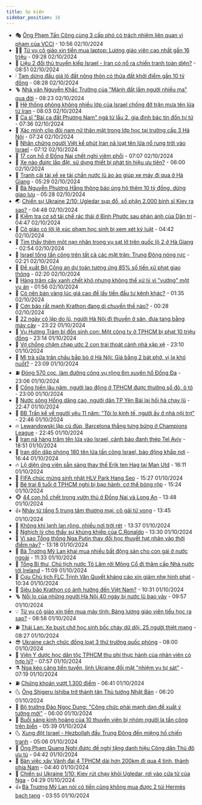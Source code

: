 ```yaml
---
title: Sự kiện
sidebar_position: 16
---
```


<!-- dantri-su-kien:START -->
- 🎭 [Ông Phạm Tấn Công cùng 3 cấp phó có trách nhiệm liên quan vi phạm của VCCI](https://dantri.com.vn/xa-hoi/ong-pham-tan-cong-cung-3-cap-pho-co-trach-nhiem-lien-quan-vi-pham-cua-vcci-20241002165424855.htm) - 10:56 02/10/2024
- 👨‍🏫 [Từ vụ cô giáo xin tiền mua laptop: Lương giáo viên cao nhất gần 16 triệu](https://dantri.com.vn/lao-dong-viec-lam/tu-vu-co-giao-xin-tien-mua-laptop-luong-giao-vien-cao-nhat-gan-16-trieu-20241002161048739.htm) - 09:28 02/10/2024
- 🌮 [Liệu 2 đối thủ truyền kiếp Israel - Iran có nổ ra chiến tranh toàn diện?](https://dantri.com.vn/the-gioi/lieu-2-doi-thu-truyen-kiep-israel-iran-co-no-ra-chien-tranh-toan-dien-20241002153104162.htm) - 08:51 02/10/2024
- 🕯 [Tạm dừng đấu giá lô đất nông thôn có thửa đất khởi điểm gần 10 tỷ đồng](https://dantri.com.vn/bat-dong-san/tam-dung-dau-gia-lo-dat-nong-thon-co-thua-dat-khoi-diem-gan-10-ty-dong-20241002113408853.htm) - 08:28 02/10/2024
- 🪜 [Nhà văn Nguyễn Khắc Trường của &quot;Mảnh đất lắm người nhiều ma&quot; qua đời](https://dantri.com.vn/giai-tri/nha-van-nguyen-khac-truong-cua-manh-dat-lam-nguoi-nhieu-ma-qua-doi-20241002143120101.htm) - 08:23 02/10/2024
- 🐘 [Hệ thống phòng không nhiều lớp của Israel chống đỡ trận mưa tên lửa từ Iran](https://dantri.com.vn/the-gioi/he-thong-phong-khong-nhieu-lop-cua-israel-chong-do-tran-mua-ten-lua-tu-iran-20241002141350018.htm) - 08:03 02/10/2024
- 🤔 [Ca sĩ &quot;Bài ca đất Phương Nam&quot; ngã từ lầu 2, gia đình bác tin đồn tự tử](https://dantri.com.vn/giai-tri/ca-si-bai-ca-dat-phuong-nam-nga-tu-lau-2-gia-dinh-bac-tin-don-tu-tu-20241002142814662.htm) - 07:36 02/10/2024
- 🧠 [Xác minh clip đôi nam nữ thân mật trong lớp học tại trường cấp 3 Hà Nội](https://dantri.com.vn/xa-hoi/xac-minh-clip-doi-nam-nu-than-mat-trong-lop-hoc-tai-truong-cap-3-ha-noi-20241002141932376.htm) - 07:24 02/10/2024
- 📝 [Nhân chứng người Việt kể phút Iran nã loạt tên lửa nổ rung trời vào Israel](https://dantri.com.vn/doi-song/nhan-chung-nguoi-viet-ke-phut-iran-na-loat-ten-lua-no-rung-troi-vao-israel-20241002133314441.htm) - 07:12 02/10/2024
- 🦏 [17 con hổ ở Đồng Nai chết nghi viêm phổi](https://dantri.com.vn/xa-hoi/17-con-ho-o-dong-nai-chet-nghi-viem-phoi-20241002134032487.htm) - 07:07 02/10/2024
- 🥰 [Xe nào được lắp đặt, sử dụng thiết bị phát tín hiệu ưu tiên?](https://dantri.com.vn/xa-hoi/xe-nao-duoc-lap-dat-su-dung-thiet-bi-phat-tin-hieu-uu-tien-20241002120655052.htm) - 06:00 02/10/2024
- 🤗 [Tranh cãi tài xế xe tải chắn nước lũ ào ào giúp xe máy đi qua ở Hà Giang](https://dantri.com.vn/doi-song/tranh-cai-tai-xe-xe-tai-chan-nuoc-lu-ao-ao-giup-xe-may-di-qua-o-ha-giang-20241002105833815.htm) - 05:29 02/10/2024
- 🌈 [Bà Nguyễn Phương Hằng thông báo ủng hộ thêm 10 tỷ đồng, dừng giao lưu](https://dantri.com.vn/xa-hoi/ba-nguyen-phuong-hang-thong-bao-ung-ho-them-10-ty-dong-dung-giao-luu-20241002121105925.htm) - 05:28 02/10/2024
- 🌏 [Chiến sự Ukraine 2/10: Ugledar sụp đổ, số phận 2.000 binh sĩ Kiev ra sao?](https://dantri.com.vn/the-gioi/chien-su-ukraine-210-ugledar-sup-do-so-phan-2000-binh-si-kiev-ra-sao-20241002090027786.htm) - 04:48 02/10/2024
- 💄 [Kiểm tra cơ sở tái chế rác thải ở Bình Phước sau phản ánh của Dân trí](https://dantri.com.vn/xa-hoi/kiem-tra-co-so-tai-che-rac-thai-o-binh-phuoc-sau-phan-anh-cua-dan-tri-20241002114114478.htm) - 04:47 02/10/2024
- 👺 [Cô giáo có lời lẽ xúc phạm học sinh bị xem xét kỷ luật](https://dantri.com.vn/giao-duc/co-giao-co-loi-le-xuc-pham-hoc-sinh-bi-xem-xet-ky-luat-20241002110242143.htm) - 04:42 02/10/2024
- 👹 [Tìm thấy thêm một nạn nhân trong vụ sạt lở trên quốc lộ 2 ở Hà Giang](https://dantri.com.vn/xa-hoi/tim-thay-them-mot-nan-nhan-trong-vu-sat-lo-tren-quoc-lo-2-o-ha-giang-20241002093743427.htm) - 02:54 02/10/2024
- 🌊 [Israel tổng tấn công trên tất cả các mặt trận: Trung Đông nóng rực](https://dantri.com.vn/the-gioi/israel-tong-tan-cong-tren-tat-ca-cac-mat-tran-trung-dong-nong-ruc-20241001221502635.htm) - 02:21 02/10/2024
- 🤠 [Đề xuất Bộ Công an dự toán tương ứng 85% số tiền xử phạt giao thông](https://dantri.com.vn/xa-hoi/de-xuat-bo-cong-an-du-toan-tuong-ung-85-so-tien-xu-phat-giao-thong-20241002091823974.htm) - 02:20 02/10/2024
- 🎊 [Hàng trăm cây xanh chết khô nhưng không thể xử lý vì &quot;vướng&quot; một vụ án](https://dantri.com.vn/xa-hoi/hang-tram-cay-xanh-chet-kho-nhung-khong-the-xu-ly-vi-vuong-mot-vu-an-20241002073442690.htm) - 01:56 02/10/2024
- 🐘 [Có nên bán vàng lúc giá cao để lấy tiền đầu tư kênh khác?](https://dantri.com.vn/kinh-doanh/co-nen-ban-vang-luc-gia-cao-de-lay-tien-dau-tu-kenh-khac-20241001222932885.htm) - 01:35 02/10/2024
- 💂 [Cơn bão rất mạnh Krathon đang di chuyển thế nào?](https://dantri.com.vn/xa-hoi/con-bao-rat-manh-krathon-dang-di-chuyen-the-nao-20241002072224843.htm) - 00:28 02/10/2024
- 👹 [22 ngày cô lập do lũ, người Hà Nội đi thuyền ở sân, đưa tang bằng máy cày](https://dantri.com.vn/doi-song/22-ngay-co-lap-do-lu-nguoi-ha-noi-di-thuyen-o-san-dua-tang-bang-may-cay-20241002010038855.htm) - 23:22 01/10/2024
- 🦒 [Vụ Hương Tràm bị đồn sinh con: Một công ty ở TPHCM bị phạt 10 triệu đồng](https://dantri.com.vn/giai-tri/vu-huong-tram-bi-don-sinh-con-mot-cong-ty-o-tphcm-bi-phat-10-trieu-dong-20241002004858054.htm) - 23:14 01/10/2024
- 🗽 [Vợ chồng chậm chạp ước 2 con trai thoát cảnh nhà xập xệ](https://dantri.com.vn/tam-long-nhan-ai/vo-chong-cham-chap-uoc-2-con-trai-thoat-canh-nha-xap-xe-20240918230234230.htm) - 23:10 01/10/2024
- 💄 [Mì trà sữa trân châu bắp bò ở Hà Nội: Giá bằng 2 bát phở, vị lạ khó nuốt?](https://dantri.com.vn/du-lich/mi-tra-sua-tran-chau-bap-bo-o-ha-noi-gia-bang-2-bat-pho-vi-la-kho-nuot-20241001161136836.htm) - 23:09 01/10/2024
- ⛽️ [Đóng 570 cọc, làm đường công vụ rộng 6m xuyên hồ Đống Đa](https://dantri.com.vn/xa-hoi/dong-570-coc-lam-duong-cong-vu-rong-6m-xuyen-ho-dong-da-20241001182609479.htm) - 23:06 01/10/2024
- 🥷 [Cống hiến lâu năm, người lao động ở TPHCM được thưởng sổ đỏ, ô tô](https://dantri.com.vn/lao-dong-viec-lam/cong-hien-lau-nam-nguoi-lao-dong-o-tphcm-duoc-thuong-so-do-o-to-20241001182049593.htm) - 23:00 01/10/2024
- 🤖 [Nước sông Hồng dâng cao, người dân TP Yên Bái lại hối hả chạy lũ](https://dantri.com.vn/xa-hoi/nuoc-song-hong-dang-cao-nguoi-dan-tp-yen-bai-lai-hoi-ha-chay-lu-20241002001039107.htm) - 22:47 01/10/2024
- 🌊 [BB Trần kể về người yêu 11 năm: &quot;Tôi lo kinh tế, người ấy ở nhà nội trợ&quot;](https://dantri.com.vn/giai-tri/bb-tran-ke-ve-nguoi-yeu-11-nam-toi-lo-kinh-te-nguoi-ay-o-nha-noi-tro-20240922201533100.htm) - 22:46 01/10/2024
- 🔥 [Lewandowski lập cú đúp, Barcelona thắng tưng bừng ở Champions League](https://dantri.com.vn/the-thao/lewandowski-lap-cu-dup-barcelona-thang-tung-bung-o-champions-league-20241002054423515.htm) - 22:45 01/10/2024
- 🦏 [Iran nã hàng trăm tên lửa vào Israel, cảnh báo đanh thép Tel Aviv](https://dantri.com.vn/the-gioi/iran-na-hang-tram-ten-lua-vao-israel-canh-bao-danh-thep-tel-aviv-20241002012157423.htm) - 18:51 01/10/2024
- 🐘 [Iran dồn dập phóng 180 tên lửa tấn công Israel, báo động khắp nơi](https://dantri.com.vn/the-gioi/iran-don-dap-phong-180-ten-lua-tan-cong-israel-bao-dong-khap-noi-20241001234703850.htm) - 16:44 01/10/2024
- 🔥 [Lộ diện ứng viên sẵn sàng thay thế Erik ten Hag tại Man Utd](https://dantri.com.vn/the-thao/lo-dien-ung-vien-san-sang-thay-the-erik-ten-hag-tai-man-utd-20241001231058731.htm) - 16:11 01/10/2024
- 💼 [FIFA chúc mừng sinh nhật HLV Park Hang Seo](https://dantri.com.vn/the-thao/fifa-chuc-mung-sinh-nhat-hlv-park-hang-seo-20241001220453731.htm) - 15:27 01/10/2024
- 🚀 [Bé trai 6 tuổi ở TPHCM nghi bị bạo hành, cơ thể bỏng rộp](https://dantri.com.vn/phap-luat/be-trai-6-tuoi-o-tphcm-nghi-bi-bao-hanh-co-the-bong-rop-20241001221329308.htm) - 15:24 01/10/2024
- 🐵 [44 con hổ chết trong vườn thú ở Đồng Nai và Long An](https://dantri.com.vn/xa-hoi/44-con-ho-chet-trong-vuon-thu-o-dong-nai-va-long-an-20241001190712137.htm) - 13:48 01/10/2024
- 👍 [Nhảy từ tầng 5 trung tâm thương mại, cô gái tử vong](https://dantri.com.vn/xa-hoi/nhay-tu-tang-5-trung-tam-thuong-mai-co-gai-tu-vong-20241001193730499.htm) - 13:45 01/10/2024
- 🚦 [Không khí lạnh lan rộng, nhiều nơi trời rét](https://dantri.com.vn/xa-hoi/khong-khi-lanh-lan-rong-nhieu-noi-troi-ret-20241001203033083.htm) - 13:37 01/10/2024
- 🥸 [Nghịch lý cho thấy sự khủng khiếp của C.Ronaldo](https://dantri.com.vn/the-thao/nghich-ly-cho-thay-su-khung-khiep-cua-cronaldo-20241001200436715.htm) - 13:30 01/10/2024
- 🥷 [Vì sao Tổng thống Nga Putin thay đổi học thuyết hạt nhân vào thời điểm này?](https://dantri.com.vn/the-gioi/vi-sao-tong-thong-nga-putin-thay-doi-hoc-thuyet-hat-nhan-vao-thoi-diem-nay-20241001145412797.htm) - 13:18 01/10/2024
- 🤡 [Bà Trương Mỹ Lan khai mua nhiều bất động sản cho con gái ở nước ngoài](https://dantri.com.vn/phap-luat/ba-truong-my-lan-khai-mua-nhieu-bat-dong-san-cho-con-gai-o-nuoc-ngoai-20241001181244449.htm) - 11:33 01/10/2024
- 🥳 [Tổng Bí thư, Chủ tịch nước Tô Lâm rời Mông Cổ đi thăm cấp Nhà nước tới Ireland](https://dantri.com.vn/xa-hoi/tong-bi-thu-chu-tich-nuoc-to-lam-roi-mong-co-di-tham-cap-nha-nuoc-toi-ireland-20241001180931537.htm) - 11:09 01/10/2024
- 🤩 [Cựu Chủ tịch FLC Trịnh Văn Quyết kháng cáo xin giảm nhẹ hình phạt](https://dantri.com.vn/phap-luat/cuu-chu-tich-flc-trinh-van-quyet-khang-cao-xin-giam-nhe-hinh-phat-20241001172349453.htm) - 10:34 01/10/2024
- 🎡 [Siêu bão Krathon có ảnh hưởng đến Việt Nam?](https://dantri.com.vn/xa-hoi/sieu-bao-krathon-co-anh-huong-den-viet-nam-20241001165138196.htm) - 10:31 01/10/2024
- 🪜 [Nỗi lo của những người Hà Nội 40 ngày bị nước lũ bao vây](https://dantri.com.vn/suc-khoe/noi-lo-cua-nhung-nguoi-ha-noi-40-ngay-bi-nuoc-lu-bao-vay-20241001155514014.htm) - 09:57 01/10/2024
- 💡 [Từ vụ cô giáo xin tiền mua máy tính: Bảng lương giáo viên tiểu học ra sao?](https://dantri.com.vn/lao-dong-viec-lam/tu-vu-co-giao-xin-tien-mua-may-tinh-bang-luong-giao-vien-tieu-hoc-ra-sao-20241001151257583.htm) - 08:58 01/10/2024
- ⛽️ [Thái Lan: Xe buýt chở học sinh bốc cháy dữ dội, 25 người thiệt mạng](https://dantri.com.vn/the-gioi/thai-lan-xe-buyt-cho-hoc-sinh-boc-chay-du-doi-25-nguoi-thiet-mang-20241001151230287.htm) - 08:27 01/10/2024
- 😎 [Ukraine cách chức đồng loạt 3 thứ trưởng quốc phòng](https://dantri.com.vn/the-gioi/ukraine-cach-chuc-dong-loat-3-thu-truong-quoc-phong-20241001142827431.htm) - 08:00 01/10/2024
- 🗽 [Viện Y dược học dân tộc TPHCM thu phí thực hành của nhân viên có hợp lý?](https://dantri.com.vn/suc-khoe/vien-y-duoc-hoc-dan-toc-tphcm-thu-phi-thuc-hanh-cua-nhan-vien-co-hop-ly-20240924123643595.htm) - 07:57 01/10/2024
- ⚗️ [Nga kéo căng tiền tuyến, lính Ukraine đối mặt &quot;nhiệm vụ tự sát&quot;](https://dantri.com.vn/the-gioi/nga-keo-cang-tien-tuyen-linh-ukraine-doi-mat-nhiem-vu-tu-sat-20241001133933867.htm) - 07:19 01/10/2024
- ⛽️ [Chứng khoán vượt 1.300 điểm](https://dantri.com.vn/kinh-doanh/chung-khoan-vuot-1300-diem-20241001125506793.htm) - 06:41 01/10/2024
- 🌜 [Ông Shigeru Ishiba trở thành tân Thủ tướng Nhật Bản](https://dantri.com.vn/the-gioi/ong-shigeru-ishiba-tro-thanh-tan-thu-tuong-nhat-ban-20241001112707606.htm) - 06:20 01/10/2024
- 🦩 [Bộ trưởng Đào Ngọc Dung: &quot;Công chức phải mạnh dạn đề xuất ý tưởng mới&quot;](https://dantri.com.vn/lao-dong-viec-lam/bo-truong-dao-ngoc-dung-cong-chuc-phai-manh-dan-de-xuat-y-tuong-moi-20241001121222807.htm) - 06:00 01/10/2024
- 🦒 [Buổi sáng kinh hoàng của 10 thuyền viên bị nhóm người lạ tấn công trên biển](https://dantri.com.vn/lao-dong-viec-lam/buoi-sang-kinh-hoang-cua-10-thuyen-vien-bi-nhom-nguoi-la-tan-cong-tren-bien-20241001120719290.htm) - 05:39 01/10/2024
- 🌜 [Xung đột Israel - Hezbollah đẩy Trung Đông đến miệng hố chiến tranh](https://dantri.com.vn/the-gioi/xung-dot-israel-hezbollah-day-trung-dong-den-mieng-ho-chien-tranh-20241001091428315.htm) - 05:06 01/10/2024
- 🐎 [Ông Phạm Quang Nghị được đề nghị tặng danh hiệu Công dân Thủ đô ưu tú](https://dantri.com.vn/xa-hoi/ong-pham-quang-nghi-duoc-de-nghi-tang-danh-hieu-cong-dan-thu-do-uu-tu-20241001075027030.htm) - 04:42 01/10/2024
- 🌋 [Bàn việc xây Vành đai 4 TPHCM dài hơn 200km đi qua 4 tỉnh, thành phía Nam](https://dantri.com.vn/xa-hoi/ban-viec-xay-vanh-dai-4-tphcm-dai-hon-200km-di-qua-4-tinh-thanh-phia-nam-20241001113415163.htm) - 04:40 01/10/2024
- 🧰 [Chiến sự Ukraine 1/10: Kiev rút chạy khỏi Ugledar, rơi vào cửa tử của Nga](https://dantri.com.vn/the-gioi/chien-su-ukraine-110-kiev-rut-chay-khoi-ugledar-roi-vao-cua-tu-cua-nga-20241001101650994.htm) - 04:29 01/10/2024
- 👍 [Bà Trương Mỹ Lan nói có tiền cũng không mua được 2 túi Hermès bạch tạng](https://dantri.com.vn/phap-luat/ba-truong-my-lan-noi-co-tien-cung-khong-mua-duoc-2-tui-hermes-bach-tang-20241001104303439.htm) - 03:55 01/10/2024<!-- dantri-su-kien:END -->
